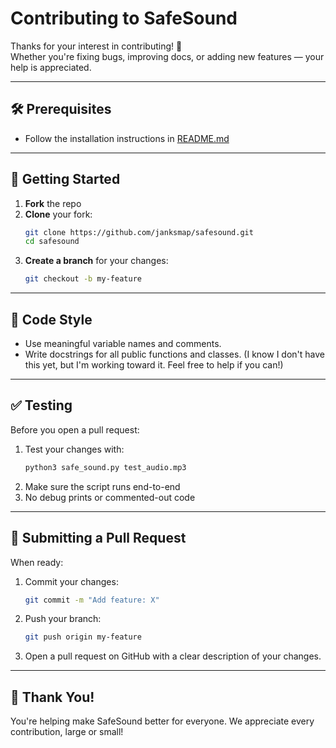 # Contributing to SafeSound

Thanks for your interest in contributing! 🎉  
Whether you're fixing bugs, improving docs, or adding new features — your help is appreciated.

---

## 🛠 Prerequisites

- Follow the installation instructions in [README.md](README.md)

---

## 🚀 Getting Started

1. **Fork** the repo  
2. **Clone** your fork:
   ```bash
   git clone https://github.com/janksmap/safesound.git
   cd safesound
   ```
3. **Create a branch** for your changes:
   ```bash
   git checkout -b my-feature
   ```

---

## 📐 Code Style

- Use meaningful variable names and comments.
- Write docstrings for all public functions and classes. (I know I don't have this yet, but I'm working toward it. Feel free to help if you can!)

---

## ✅ Testing

Before you open a pull request:

1. Test your changes with:
   ```bash
   python3 safe_sound.py test_audio.mp3
   ```
2. Make sure the script runs end-to-end  
3. No debug prints or commented-out code

---

## 📄 Submitting a Pull Request

When ready:

1. Commit your changes:
   ```bash
   git commit -m "Add feature: X"
   ```
2. Push your branch:
   ```bash
   git push origin my-feature
   ```
3. Open a pull request on GitHub with a clear description of your changes.

---

## 🙌 Thank You!

You're helping make SafeSound better for everyone. We appreciate every contribution, large or small!
